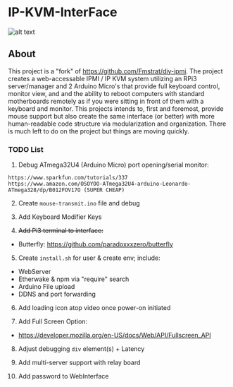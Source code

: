 # IP-KVM-InterFace

![alt text](https://github.com/SterlingButters/ip-kvm-interface/blob/master/Example.png)


## About
This project is a "fork" of https://github.com/Fmstrat/diy-ipmi. The project creates a
web-accessable IPMI / IP KVM system utilizing an RPi3 server/manager and 2 Arduino Micro's that provide
full keyboard control, monitor view, and and the ability to reboot computers with standard motherboards
remotely as if you were sitting in front of them with a keyboard and monitor. This projects intends to,
first and foremost, provide mouse support but also create the same interface (or better) with more human-readable
code structure via modularization and organization. There is much left to do on the project
but things are moving quickly.

### TODO List

1) Debug ATmega32U4 (Arduino Micro) port opening/serial monitor:
```
https://www.sparkfun.com/tutorials/337
https://www.amazon.com/OSOYOO-ATmega32U4-arduino-Leonardo-ATmega328/dp/B012FOV17O (SUPER CHEAP)
```

2) Create `mouse-transmit.ino` file and debug

3) Add Keyboard Modifier Keys

4) ~~Add Pi3 terminal to interface:~~
  - Butterfly: https://github.com/paradoxxxzero/butterfly

5) Create `install.sh` for user & create env; include:
  - WebServer
  - Etherwake & npm via "require" search
  - Arduino File upload
  - DDNS and port forwarding

6) Add loading icon atop video once power-on initiated

7) Add Full Screen Option:
  - https://developer.mozilla.org/en-US/docs/Web/API/Fullscreen_API

8) Adjust debugging `div` element(s) + Latency

10) Add multi-server support with relay board

11) Add password to WebInterface

